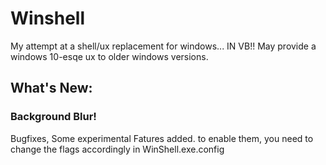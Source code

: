 # Winshell

My attempt at a shell/ux replacement for windows... IN VB!!
May provide a windows 10-esqe ux to older windows versions.

## What's New:

### Background Blur!
Bugfixes, 
Some experimental Fatures added. to enable them, you need to change the flags accordingly in WinShell.exe.config
